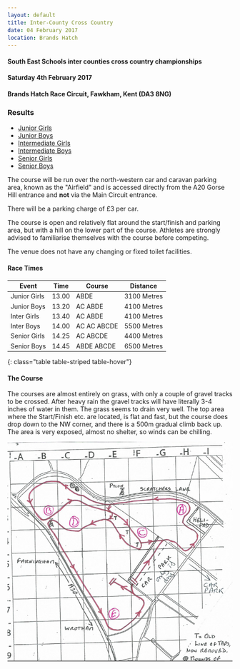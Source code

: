 ```yaml
---
layout: default
title: Inter-County Cross Country
date: 04 February 2017
location: Brands Hatch
---
```


#### South East Schools inter counties cross country championships

#### Saturday 4th February 2017

#### Brands Hatch Race Circuit, Fawkham, Kent (DA3 8NG)

<div class="panel panel-info">
    <div class="panel-heading">
        <h3 class="panel-title">Results</h3>
    </div>
    <div class="panel-body">
        <ul>
            <li><a href="/files/events/16-17/2017-02-04-inter-county-cross-country/SE-Schools-Inter-Counties-Cross-Country-Junior-Girls-2017.pdf">Junior Girls</a></li>
            <li><a href="/files/events/16-17/2017-02-04-inter-county-cross-country/SE-Schools-Inter-Counties-Cross-Country-Junior-Boys-2017.pdf">Junior Boys</a></li>
            <li><a href="/files/events/16-17/2017-02-04-inter-county-cross-country/SE-Schools-Inter-Counties-Cross-Country-Intermediate-Girls-2017.pdf">Intermediate Girls</a></li>
            <li><a href="/files/events/16-17/2017-02-04-inter-county-cross-country/SE-Schools-Inter-Counties-Cross-Country-Intermediate-Boys-2017-v2.pdf">Intermediate Boys</a></li>
            <li><a href="/files/events/16-17/2017-02-04-inter-county-cross-country/SE-Schools-Inter-Counties-Cross-Country-Senior-Girls-2017.pdf">Senior Girls</a></li>
            <li><a href="/files/events/16-17/2017-02-04-inter-county-cross-country/SE-Schools-Inter-Counties-Cross-Country-Senior-Boys-2017.pdf">Senior Boys</a></li>
        </ul>
    </div>
</div>

The course will be run over the north-western car and caravan parking area, known as the "Airfield" and is accessed directly from the A20 Gorse Hill entrance and **not** via the Main Circuit entrance.

There will be a parking charge of &#163;3 per car.

The course is open and relatively flat around the start/finish and parking area, but with a hill on the lower part of the course. Athletes are strongly advised to familiarise themselves with the course before competing.

The venue does not have any changing or fixed toilet facilities.

#### Race Times

| Event                             | Time  | Course                    | Distance      |
| ---                               |---    | ---                       | ---           |
| Junior Girls                      | 13.00 | ABDE                      | 3100 Metres   |
| Junior Boys                       | 13.20 | AC ABDE                   | 4100 Metres   |
| Inter Girls                       | 13.40 | AC ABDE                   | 4100 Metres   |
| Inter Boys                        | 14.00 | AC AC ABCDE               | 5500 Metres   |
| Senior Girls                      | 14.25 | AC ABCDE                  | 4400 Metres   |
| Senior Boys                       | 14.45 | ABDE ABCDE                | 6500 Metres   |
{: class="table table-striped table-hover"}


#### The Course

The courses are almost entirely on grass, with only a couple of gravel tracks to be crossed. After heavy rain the gravel tracks will have literally 3-4 inches of water in them. The grass seems to drain very well. The top area where the Start/Finish etc. are located, is flat and fast, but the course does drop down to the NW corner, and there is a 500m gradual climb back up. The area is very exposed, almost no shelter, so winds can be chilling.

<a href="/images/events/16-17/2017-02-04-inter-county-cross-country/course-map.PNG" target="_blank">
    <img src="/images/events/16-17/2017-02-04-inter-county-cross-country/course-map.PNG" style="max-width:100%;"/>
</a>